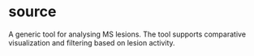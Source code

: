 # source
 A generic tool for analysing MS lesions. The tool supports comparative visualization and filtering based on lesion activity. 
